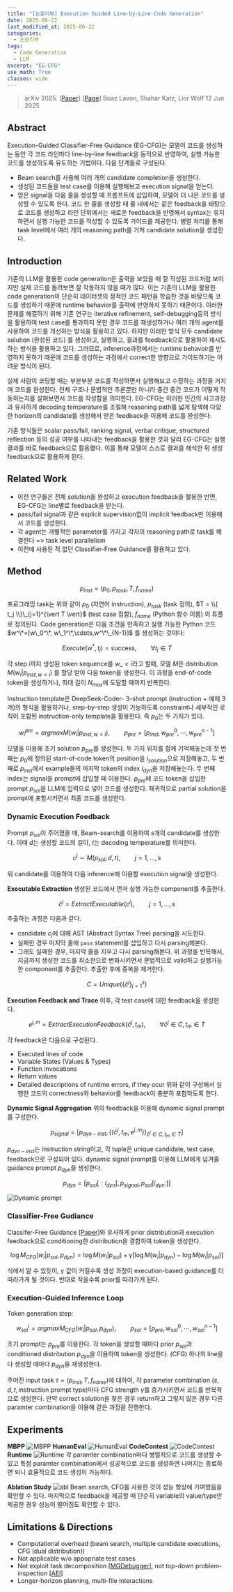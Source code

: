 ```yaml
---
title: "[논문리뷰] Execution Guided Line-by-Line Code Generation"
date: 2025-06-22
last_modified_at: 2025-06-22
categories:
  - 논문리뷰
tags:
  - Code Generation
  - LLM
excerpt: "EG-CFG"
use_math: True
classes: wide
---
```

> arXiv 2025. [[Paper](https://arxiv.org/abs/2506.10948v1)] 
> [[Page](https://github.com/boazlavon/eg_cfg)]
> Boaz Lavon, Shahar Katz, Lior Wolf
> 12 Jun 2025

## Abstract
Execution-Guided Classifier-Free Guidance (EG-CFG)는 모델이 코드를 생성하는 동안 각 코드 라인마다 line-by-line feedback을 동적으로 반영하여, 실행 가능한 코드를 생성하도록 유도하는 기법이다. 다음 단계들로 구성된다.
- Beam search를 사용해 여러 개의 candidate completion을 생성한다.
- 생성된 코드들을 test case를 이용해 실행해보고 execution signal을 얻는다.
- 얻은 signal을 다음 줄을 생성할 때 프롬프트에 삽입하여, 모델이 더 나은 코드를 생성할 수 있도록 한다.
코드 한 줄을 생성할 때 줄 내에서는 같은 feedback을 바탕으로 코드를 생성하고 라인 단위에서는 새로운 feedback을 반영해서 syntax는 유지하면서 실행 가능한 코드를 작성할 수 있도록 가이드를 제공한다. 병렬 처리를 통해 task level에서 여러 개의 reasoning path를 거쳐 candidate solution을 생성한다.

## Introduction
기존의 LLM을 활용한 code generation은 출력을 보았을 때 잘 작성된 코드처럼 보이지만 실제 코드를 돌려보면 잘 작동하지 않을 때가 많다. 이는 기존의 LLM을 활용한 code generation이 단순히 데이터셋의 정적인 코드 패턴을 학습한 것을 바탕으롴 코드를 생성하기 때문에 runtime behavior를 출력에 반영하지 못하기 때문이다. 이러한 문제를 해결하기 위해 기존 연구는 iterative refinement, self-debugging등의 방식을 활용하여 test case를 통과하지 못한 경우 코드를 재생성하거나 여러 개의 agent를 사용하여 코드를 개선하는 방식을 활용하고 있다. 하지만 이러한 방식 모두 candidate solution (완성된 코드) 를 생성하고, 실행하고, 결과를 feedback으로 활용하여 재시도하는 방식을 활용하고 있다. 그러므로, inference과정에서는 runtime behavoir를 반영하지 못하기 때문에 코드를 생성하는 과정에서 correct한 방향으로 가이드하기는 어려운 방식이 된다. 

실제 사람이 코딩할 때는 부분부분 코드를 작성하면서 실행해보고 수정하는 과정을 거치며 코드를 완성한다. 전체 구조나 문법적인 추론뿐만 아니라 중간 중간 코드가 어떻게 작동하는지를 살펴보면서 코드를 작성함을 의미한다. EG-CFG는 이러한 인간의 사고과정과 유사하게 decoding temperature를 조절해 reasoning path를 넓게 탐색해 다양한 horizon의 candidate를 생성해서 얻은 feedback을 이용해 코드를 완성한다.

기존 방식들은 scalar pass/fail, ranking signal, verbal critique, structured reflection 등의 성공 여부를 나타내는 feedback을 활용한 것과 달리 EG-CFG는 실행결과를 바로 feedback으로 활용했다. 이를 통해 모델이 스스로 결과를 해석한 뒤 생성 feedback으로 활용하게 된다.

## Related Work
- 이전 연구들은 전체 solution을 완성하고 execution feedback을 활용한 반면, EG-CFG는 line별로 feedback을 받는다.
- pass/fail signal과 같은 explicit supervision없이 implicit feedback만 이용해서 코드를 생성한다.
- 각 agent는 개별적인 parameter를 가지고 각자의 reasoning path로 task를 해결한다 => task level parallelism
- 이전에 사용된 적 없던 Classifier-Free Guidance를 활용하고 있다.

## Method

$$ p_{inst}=(p_0, p_{task}, T, f_{name})$$

프로그래밍 task는 위와 같이 $p_0$ (자연어 instruction), $p_{task}$ (task 정의), $T = \\{ t_j \\}\_{j=1}^{\vert T \vert}$ (test case 집합), $f_{name}$ (Python 함수 이름) 의 튜플로 정의된다. Code generation은 다음 조건을 만족하고 실행 가능한 Python 코드 $w^\*=[w\_0^\*, w\_1^\*,\cdots,w^\*\_{N-1}]$ 를 생성하는 것이다:

$$ Execute(w^*,t_j)=\text{success},\quad\quad\forall t_j\in T$$

각 step $i$까지 생성된 token sequence를 $w\_{<i}$라고 할때, 모델 $M$은 distribution  $M(w_i\vert p_{inst, w<i})$ 를 할당 받아 다음 token을 생성한다. 이 과정을 end-of-code token을 생성하거나, 최대 길이 $N_{max}$에 도달할 때까지 반복한다.

Instruction template은 DeepSeek-Coder- 3-shot prompt (instruction + 예제 3개)의 형식을 활용하거나, step-by-step 생성이 가능하도록 constraint나 세부적인 로직이 포함된 instruction-only template을 활용한다. 즉 $p_0$는 두 가지가 있다.

$$w_i^{pre}=argmaxM(w_i\vert p_{inst, w<i}),\quad\quad p_{pre}=[p_{inst},w_{pre}^0,\cdots,w_{pre}^{n-1}]$$

모델을 이용해 초기 solution $p_{pre}$를 생성한다. 두 가지 위치를 함께 기억해놓는데 첫 번째는 $p_0$에 정의된 start-of-code token의 position을 $i_{solution}$으로 저장해놓고, 두 번째로 $p_{inst}$에서 example들의 마지막 token의 index $i_{dyn}$을 저장해놓는다. 두 번째 index는 signal을 prompt에 삽입할 때 이용한다. $p_{pre}$에 코드 token을 삽입한 prompt $p_{sol}$을 LLM에 입력으로 넣어 코드를 생성한다. 재귀적으로 partial solution을 prompt에 포함시키면서 최종 코드를 생성한다.

### Dynamic Execution Feedback
Prompt $p_{sol}$이 주어졌을 때, Beam-search를 이용하여 $s$개의 candidate를 생성한다. 이때 $d$는 생성할 코드의 길이, $t$는 decoding temperature를 의미한다.

$$c^j \sim M(p_{sol};d,t),\quad\quad j=1,\dots,s$$

위 candidate를 이용하여 다음 inference에 이용할 execution signal을 생성한다.

**Executable Extraction** 생성된 코드에서 먼저 실행 가능한 component를 추출한다.

$$\hat{c}^j=ExtractExecutable(c^j),\quad\quad j=1,\dots,s$$

추출하는 과정은 다음과 같다.
- candidate $c_j$에 대해 AST (Abstract Syntax Tree) parsing을 시도한다.
- 실패한 경우 마지막 줄에 `pass` statement를 삽입하고 다시 parsing해본다.
- 그래도 실패한 경우, 마지막 줄을 지우고 다시 parsing해본다.
위 과정을 반복해서, 지금까지 생성한 코드를 최소한으로 변화시키면서 문법적으로 valid하고 실행가능한 component를 추출한다. 추출한 후에 중복을 제거한다.

$$ C=Unique(\{\hat{c}^j\}^s_{j=1}) $$

**Execution Feedback and Trace** 이후, 각 test case에 대한 feedback을 생성한다.

$$e^{j,m}=ExtractExecutionFeedback(\hat{c}^j,t_m),\quad\quad\forall\hat{c}^j\in C,t_m\in T$$

각 feedback은 다음으로 구성된다.
- Executed lines of code
- Variable States (Values & Types)
- Function invocations
- Return values
- Detailed descriptions of runtime errors, if they ocur
위와 같이 구성해서 실행한 코드의 correctness와 behavior를 feedback이 충분히 포함하도록 한다.

**Dynamic Signal Aggregation** 
위의 feedback을 이용해 dynamic signal prompt를 구성한다.

$$ p_{signal}=[p_{dyn-inst},\{(\hat{c}^j,t_m,e^{j,m})\}_{\hat{c}^j\in C, t_m\in T}]$$

$p_{dyn-inst}$는 instruction string이고, 각 tuple은 unique candidate, test case, feedback으로 구성되어 있다. dynamic signal prompt를 이용해 LLM에게 넘겨줄 guidance prompt $p_{dyn}$을 생성한다.

$$p_{dyn}=[p_{sol}[:i_{dyn}],p_{signal},p_{sol}[i_{dyn}:]]$$

![Dynamic prompt](/assets/img/EG-CFG/dynamic.webp)

### Classifier-Free Gudiance
Classifer-Free Guidance [[Paper](https://arxiv.org/abs/2207.12598)]와 유사하게 prior distribution과 execution feedback으로 conditioning한 distribution을 결합하여 token을 생성한다.

$$\log M_{CFG}(w_i\vert p_{sol},p_{dyn})=\log M(w_i\vert p_{sol}) + \gamma[\log M(w_i\vert p_{dyn})-\log M(w_i\vert p_{sol})]$$

식에서 알 수 있듯이, $\gamma$ 값이 커질수록 생성 과정이 execution-based guidance를 더 따라가게 될 것이다. 반대로 작을수록 prior를 따라가게 된다.

### Execution-Guided Inference Loop
Token generation step:

$$w^i_{sol}=argmaxM_{CFG}(w_i\vert p_{sol},p_{dyn}),\quad\quad p_{sol}=[p_{pre},w_{sol}^0,\cdots,w_{sol}^{n-1}]$$

초기 prompt는 $p_{pre}$를 이용한다. 각 token을 생성할 때마다 prior $p_{sol}$과 conditioned distribution $p_{dyn}$을 이용하여 token을 생성한다. (CFG) 하나의 line을 다 생성할 때마다 $p_{dyn}$을 재생성한다. 

주어진 input task $\tau=(p_{inst}, T,f_{name})$에 대하여, 각 parameter combination $(s,d,t,\text{instruction prompt type})$마다 CFG strength $\gamma$를 증가시키면서 코드를 반복적으로 생성한다. 만약 correct solution을 찾은 경우 return하고 그렇지 않은 경우 다른 paramter combination을 이용해 같은 과정을 진행한다.

## Experiments
**MBPP**
![MBPP](/assets/img/EG-CFG/mbpp.webp)
**HumanEval**
![HumanEval](/assets/img/EG-CFG/HumanEval.webp)
**CodeContest**
![CodeContest](/assets/img/EG-CFG/CodeContest.webp)
**Runtime**
![Runtime](/assets/img/EG-CFG/runtime.webp)
각 paramter combination마다 병렬적으로 코드를 생성할 수 있고 특정 paramter combination에서 성공적으로 코드를 생성하면 나머지는 종료하면 되니 효율적으로 코드 생성이 가능하다.

**Ablation Study**
![abl](/assets/img/EG-CFG/abl.webp)
Beam search, CFG를 사용한 것이 성능 향상에 기여했음을 확인할 수 있다. 마지막으로 feedback을 제공할 때 단순히 variable의 value/type만 제공한 경우 성능이 떨어짐도 확인할 수 있다.

## Limitations & Directions
- Computational overhead (beam search, multiple candidate executions, CFG (dual distribution))
- Not applicable w/o appopriate test cases
- Not exploit task decomposition [[MGDebugger](https://arxiv.org/abs/2410.01215)], not top-down problem-inspection [[AEI](https://arxiv.org/abs/2412.02441)]
- Longer-horizon planning, multi-file interactions
